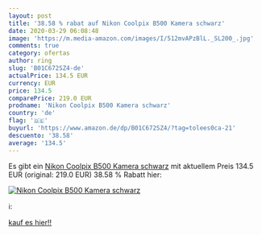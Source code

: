 ```yaml
---
layout: post
title: '38.58 % rabat auf Nikon Coolpix B500 Kamera schwarz'
date: 2020-03-29 06:08:48
image: 'https://m.media-amazon.com/images/I/512mvAPzBlL._SL200_.jpg'
comments: true
category: ofertas
author: ring
slug: 'B01C672SZ4-de'
actualPrice: 134.5 EUR
currency: EUR
price: 134.5
comparePrice: 219.0 EUR
prodname: 'Nikon Coolpix B500 Kamera schwarz'
country: 'de'
flag: '🇩🇪'
buyurl: 'https://www.amazon.de/dp/B01C672SZ4/?tag=tolees0ca-21'
descuento: '38.58'
average: '134.5'
---
```


Es gibt ein [Nikon Coolpix B500 Kamera schwarz](https://www.amazon.de/dp/B01C672SZ4/?tag=tolees0ca-21) mit aktuellem Preis 134.5 EUR (original: 219.0 EUR) 38.58 % Rabatt hier:

[![Nikon Coolpix B500 Kamera schwarz](https://m.media-amazon.com/images/I/512mvAPzBlL._SL200_.jpg)](https://www.amazon.de/dp/B01C672SZ4/?tag=tolees0ca-21)

ℹ️:


[kauf es hier!!](https://www.amazon.de/dp/B01C672SZ4/?tag=tolees0ca-21)
